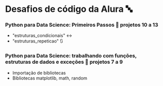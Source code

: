 # Desafios de código da Alura 🔤

### Python para Data Science: Primeiros Passos 🐍 projetos 10 a 13
- "estruturas_condicionais" ↔️
- "estruturas_repeticao" 🔃


### Python para Data Science: trabalhando com funções, estruturas de dados e exceções 🐍 projetos 7 a 9
- Importação de bibliotecas
- Bibliotecas matplotlib, math, random
